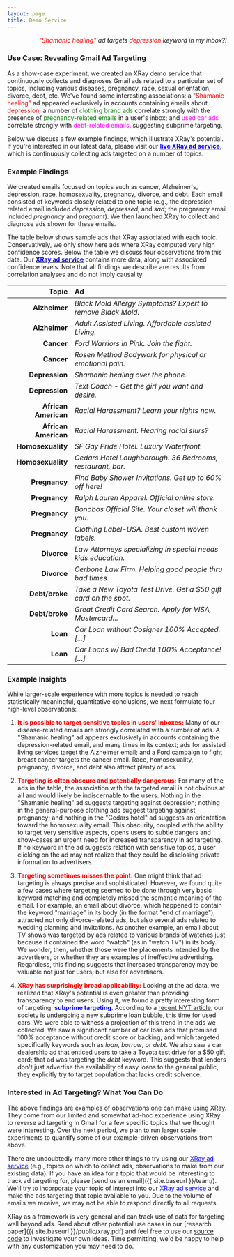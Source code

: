 ```yaml
---
layout: page
title: Demo Service
---
```


<p class = "message" align="right">
    <i><font color="red">"Shamanic healing"</font> ad targets
       <font color="red">depression</font> keyword in my inbox?!</i>
</p>


### Use Case:  Revealing Gmail Ad Targeting

As a show-case experiment, we created an XRay demo service that
continuously collects and diagnoses Gmail ads related to a particular
set of topics, including various diseases, pregnancy, race, sexual
orientation, divorce, debt, etc.  We've found some interesting
associations: a <font color="red">"Shamanic healing"</font> ad appeared
exclusively in accounts containing emails about <font color="red">depression</font>;
a number of <font color="green">clothing brand ads</font> correlate strongly
with the presence of <font color="green">pregnancy-related emails</font>
in a user's inbox; and <font color="magenta">used car ads</font> correlate
strongly with <font color="magenta">debt-related emails</font>, suggesting
subprime targeting.

Below we discuss a few example findings, which illustrate XRay's potential.
If you're interested in our latest data, please visit our
<a href="http://data.lec.io/"><font color="blue"><b>live XRay ad
service</b></font></a>, which is continuously collecting ads targeted on a
number of topics.


### Example Findings

We created emails focused on topics such as cancer, Alzheimer's, depression,
race, homosexuality, pregnancy, divorce, and debt.  Each email consisted
of keywords closely related to one topic (e.g., the depression-related email
included <i>depression</i>, <i>depressed</i>, and <i>sad</i>; the pregnancy
email included <i>pregnancy</i> and <i>pregnant</i>).
We then launched XRay to collect and diagnose ads shown for these emails.

The table below shows sample ads that XRay associated with each topic.
Conservatively, we only show here ads where XRay computed very high confidence
scores. Below the table we discuss four observations from this data. Our
<a href="http://data.lec.io/"><font color="blue"><b>XRay ad service</b></font></a>
contains more data, along with associated confidence levels.
Note that all findings we describe are results from correlation analyses
and do not imply causality.

<font size="3.5pt">

| Topic               | Ad                                                               |
| -------------------:|:---------------------------------------------------------------- |
| **Alzheimer**       | *Black Mold Allergy Symptoms? Expert to remove Black Mold.*      |
| **Alzheimer**       | *Adult Assisted Living. Affordable assisted Living.*             |
| **Cancer**          | *Ford Warriors in Pink. Join the fight.*                         |
| **Cancer**          | *Rosen Method Bodywork for physical or emotional pain.*          |
| **Depression**      | *Shamanic healing over the phone.*                               |
| **Depression**      | *Text Coach - Get the girl you want and desire.*                 |
| **African American**| *Racial Harassment? Learn your rights now.*                     |
| **African American**| *Racial Harassment. Hearing racial slurs?*                      |
| **Homosexuality**   | *SF Gay Pride Hotel. Luxury Waterfront.*                         |
| **Homosexuality**   | *Cedars Hotel Loughborough. 36 Bedrooms, restaurant, bar.*       |
| **Pregnancy**       | *Find Baby Shower Invitations. Get up to 60% off here!*          |
| **Pregnancy**       | *Ralph Lauren Apparel.  Official online store.*                  |
| **Pregnancy**       | *Bonobos Official Site. Your closet will thank you.*             |
| **Pregnancy**       | *Clothing Label-USA. Best custom woven labels.*                  |
| **Divorce**         | *Law Attorneys specializing in special needs kids education.*    |
| **Divorce**         | *Cerbone Law Firm. Helping good people thru bad times.*          |
| **Debt/broke**      | *Take a New Toyota Test Drive. Get a $50 gift card on the spot.* |
| **Debt/broke**      | *Great Credit Card Search.  Apply for VISA, Mastercard...*       |
| **Loan**            | *Car Loan without Cosigner 100% Accepted. [...]*                 |
| **Loan**            | *Car Loans w/ Bad Credit 100% Acceptance! [...]*                 |

</font>


### Example Insights

While larger-scale experience with more topics is needed to reach statistically
meaningful, quantitative conclusions, we next formulate four high-level observations:

1. <font color="red"><b>It is possible to target sensitive topics in users'
inboxes:</b></font>
Many of our disease-related emails are strongly correlated with
a number of ads.  A "Shamanic healing" ad appears exclusively in accounts
containing the depression-related email, and many times in its context; ads for
assisted living services target the Alzheimer email; and a Ford campaign to
fight breast cancer targets the cancer email.
Race, homosexuality, pregnancy, divorce, and debt also attract plenty of ads.

2. <font color="red"><b>Targeting is often obscure and potentially dangerous:</b></font>
For many of the ads in the table, the association with the targeted email
is not obvious at all and would likely be indiscernable to the users.
Nothing in the "Shamanic healing" ad suggests targeting against depression;
nothing in the general-purpose clothing ads suggest targeting against pregnancy;
and nothing in the "Cedars hotel" ad suggests an orientation toward the
homosexuality email.  This obscurity, coupled with the ability to target very
sensitive aspects, opens users to subtle dangers and show-cases an urgent need
for increased transparency in ad targeting.  If no keyword in the ad suggests
relation with sensitive topics, a user clicking on the ad may not realize that
they could be disclosing private information to advertisers.

3. <font color="red"><b>Targeting sometimes misses the point:</b></font>
One might think that ad targeting is always precise and sophisticated.  However,
we found quite a few cases where targeting seemed to be done through very basic
keyword matching and completely missed the semantic meaning of the email.
For example, an email about divorce, which happened to contain the keyword "marriage"
in its body (in the format "end of marriage"), attracted not only divorce-related ads,
but also several ads related to wedding planning and invitations.  As another example,
an email about TV shows was targeted by ads related to various brands of watches just
because it contained the word "watch" (as in "watch TV") in its body. We wonder, then,
whether those were the placements intended by the advertisers, or whether they are
examples of ineffective advertising.  Regardless, this finding suggests that increased
transparency may be valuable not just for users, but also for advertisers.

4. <font color="red"><b>XRay has surprisingly broad applicability:</b></font>
Looking at the ad data, we realized that XRay's potential is even greater
than providing transparency to end users.  Using it, we found a pretty interesting
form of targeting: <font color="blue"><b>subprime targeting</b></font>.  According to a
[recent NYT article](http://dealbook.nytimes.com/2014/07/19/in-a-subprime-bubble-for-used-cars-unfit-borrowers-pay-sky-high-rates/), our society is undergoing a new subprime loan bubble, this
time for used cars.  We were able to witness a projection of this
trend in the ads we collected.  We saw a significant number of car loan
ads that promised 100% acceptance without credit score or backing, and
which targeted specifically keywords such as *loan*, *borrow*, or *debt*.
We also saw a car dealership ad that enticed users to take a Toyota test drive
for a $50 gift card; that ad was targeting the *debt* keyword.  This suggests
that lenders don't just advertise the availability of easy loans to the general
public, they explicitly try to target population that lacks credit solvence.

<!-- We've also seen a car dealership ad correlated strongly with the *debt*
keyword; it enticed the targeted users to take a Toyota test drive by
offering a $50 gift. -->

<!--These examples made us reflect on a new use for XRay: if
advertising is an integral part of our society, our hypothesis is that
revealing ad targeting might enable new, interesting ways to quantify trends
within the society (e.g., economic trends, political campaigns, etc.).
We leave investigation of this hypothesis for future work.-->


<!--Inspired by these ads, we developed an
[attack](#attack) that illustrates the dangers of obscure targeting.-->

<!-- 
Finally, lots of ads about stock investments were targeted against an email about debt
and personal bankruptcy.  Incidentally, searching for "end of marriage" in Google
yields only divorce-related results, suggesting that search may be more semantic
than ad targeting in this particular case.
Regardless, this finding suggests that increased transparency may be valuable
not just for users, but also for advertisers, who may wish to know how their ads
are actually being placed.
-->


<!--
<h3 id="attack"> A Potential Attack </h3>

Our realization that it is possible to target ads against sensitive topics,
including various diseases, sexual orientation, personal financial situation, etc.,
made us think about a particular attack.  Imagine an insurance company wanted to
gain insight into pre-existing conditions of its customers before signing them up.
It could create two ad campaigns -- one that targets cancer and another youth -- and
assign different URLs to each campaign.  It could then offer higher premium quotes to
visitors who come through the cancer-related ads to discourage them from signing up
while offering lower premium quotes to those who come through youth-related ads.
We believe that the potential for this attack illustrates the urgent need for increased
transparency in ad targeting.
-->

<!--
To verify that this attack is possible, we implemented an innocuous version of it.
We created some ad campaigns, each targeted against various sensitive topics, including
cancer, depression, pregnancy, sexuality, race, etc.  Our ads clearly stated their
research-related purpose and the fact that clicking on them would leak out potentially
sensitive information about them to us.  Upon clicking on an ad, the user would be
redirected to a page that revealed to them what we knew about them from just this click.
We then asked them to fill in a form to relate their level of surprise at realizing what
we knew about them.  We retained no personally identifiable information (e.g., IP,
location, cookies, etc.) associated with the responses. -->

<!--
The table below shows our impressions, clicks, and form fill-ins for each
ad campaign, along with a few example .  XXX (1) It is possible to customize
the service to the campaign.  (2) It would be trivial to collect this
information using PII .  (3) Users are extremely surprised at realizing that they
are being targeted with various emails. XXX
-->


### Interested in Ad Targeting?  What You Can Do

The above findings are examples of observations one can make using XRay.
They come from our limited and somewhat ad-hoc experience using XRay to reverse ad
targeting in Gmail for a few specific topics that we thought were interesting.  Over the
next period, we plan to run larger scale experiments to quantify some of our
example-driven observations from above.

There are undoubtedly many more other things to try using our <a href="http://data.lec.io/">
<font color="blue">XRay ad service</font></a>
(e.g., topics on which to collect ads, observations to make from our existing data).
If you have an idea for a topic that would be interesting to track ad targeting for,
please [send us an email]({{ site.baseurl }}/team/).  We'll try to incorporate your
topic of interest into our <a href="http://data.lec.io/">
<font color="blue">XRay ad service</font></a> and make the ads targeting that topic
available to you.  Due to the volume of emails we receive, we may not be able to
respond directly to all requests.

XRay as a framework is very general and can track use of data for targeting well
beyond ads.  Read about other potential use cases in our
[research paper]({{ site.baseurl }}/public/xray.pdf) and feel free to use our
[source code](https://github.com/MatLecu/xray/) to investigate your own ideas.
Time permitting, we'd be happy to help with any customization you may need to do.

